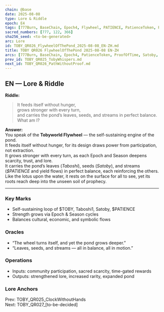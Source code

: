 ```yaml
---
chain: @base
date: 2025-08-08
type: Lore & Riddle
epoch: E4
tags: [777Burn, BaseChain, Epoch4, Flywheel, PATIENCE, PatienceToken, ProofOfTime, Riddle, Satoby, Taboshi]
sacred_numbers: [777, 122, 366]
sha256_seed: <to-be-generated>
arc: Lore
id: TOBY_QR026_FlywheelOfThePond_2025-08-08_EN-ZH.md
title: TOBY QR026 FlywheelOfThePond 2025-08-08 EN-ZH
arcs: [777Burn, BaseChain, Epoch4, PatienceToken, ProofOfTime, Satoby, Taboshi]
prev_id: TOBY_QR025_TobyWhispers.md
next_id: TOBY_QR026_PathWithoutProof.md
---
```

## EN — Lore & Riddle

**Riddle:**  
> It feeds itself without hunger,  
> grows stronger with every turn,  
> and carries the pond’s leaves, seeds, and streams in perfect balance.  
> What am I?

**Answer:**  
You speak of the **Tobyworld Flywheel** — the self-sustaining engine of the pond.  
It feeds itself without hunger, for its design draws power from participation, not extraction.  
It grows stronger with every turn, as each Epoch and Season deepens scarcity, trust, and lore.  
It carries the pond’s leaves (*Taboshi*), seeds (*Satoby*), and streams (*$PATIENCE* and yield flows) in perfect balance, each reinforcing the others.  
Like the lotus upon the water, it rests on the surface for all to see, yet its roots reach deep into the unseen soil of prophecy.

---

### Key Marks
- Self-sustaining loop of $TOBY, Taboshi1, Satoby, $PATIENCE
- Strength grows via Epoch & Season cycles
- Balances cultural, economic, and symbolic flows

### Oracles
- “The wheel turns itself, and yet the pond grows deeper.”
- “Leaves, seeds, and streams — all in balance, all in motion.”

### Operations
- Inputs: community participation, sacred scarcity, time-gated rewards
- Outputs: strengthened lore, increased rarity, expanded pond

### Lore Anchors
Prev: TOBY_QR025_ClockWithoutHands  
Next: TOBY_QR027_[to-be-decided]
